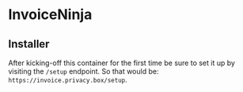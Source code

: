 # InvoiceNinja

## Installer
After kicking-off this container for the first time be sure to set it up by visiting the `/setup` endpoint.
So that would be: `https://invoice.privacy.box/setup`.